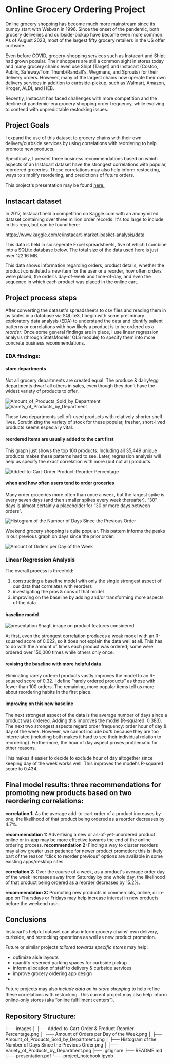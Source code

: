 # Online Grocery Ordering Project
Online grocery shopping has become much more mainstream since its bumpy start with Webvan in 1996. Since the onset of the pandemic, both grocery deliveries and curbside-pickup have become even more common. As of August 2023, most of the largest fifty grocery retailers in the US offer curbside.

Even before COVID, grocery-shopping services such as Instacart and Shipt had grown popular. Their shoppers are still a common sight in stores today and many grocery chains even use Shipt (Target) and Instacart (Costco, Publix, Safeway/Tom Thumb/Randall's, Wegmans, and Sprouts) for their delivery orders. However, many of the largest chains now operate their own delivery services in addition to curbside-pickup, such as Walmart, Amazon, Kroger, ALDI, and HEB.

Recently, Instacart has faced challenges with more competition and the decline of pandemic-era grocery shopping order frequency, while evolving to contend with unpredictable restocking issues.

## Project Goals
I expand the use of this dataset to grocery chains with their own delivery/curbside services by using correlations with reordering to help promote new products. 

Specifically, I present three business recommendations based on which aspects of an Instacart dataset have the strongest correlations with popular, reordered groceries. These correlations may also help inform restocking, ways to simplify reordering, and predictions of future orders.

This project's presentation may be found [here.](https://github.com/joeldmott/Instacart_Project/blob/main/presentation.pdf)

## Instacart dataset
In 2017, Instacart held a competition on Kaggle.com with an anonymized dataset containing over three million order records. It's too large to include in this repo, but can be found here: 

https://www.kaggle.com/c/instacart-market-basket-analysis/data

This data is held in six seperate Excel spreadsheets, five of which I combine into a SQLite database below. The total size of the data used here is just over 122.16 MB.

This data shows information regarding orders, product details, whether the product constituted a new item for the user or a reorder, how often orders were placed, the order's day-of-week and time-of-day, and even the sequence in which each product was placed in the online cart.

## Project process steps
After converting the dataset's spreadsheets to csv files and reading them in as tables in a database via SQLite3, I begin with some preliminary exploratory data analysis (EDA) to understand the data and identify salient patterns or correlations with how likely a product is to be ordered *as a reorder*. 
Once some general findings are in place, I use linear regression analysis (through StatsModels' OLS module) to specify them into more concrete business recommendations. 

### EDA findings:

#### store departments
Not all grocery departments are created equal. The produce & dairy/egg departments dwarf all others in sales, even though they don't have the widest variety of products to offer.

![Amount_of_Products_Sold_by_Department](https://github.com/joeldmott/Instacart_Project/assets/51928528/ac10607f-ac43-4883-a268-3039bef46cf0)
![Variety_of_Products_by_Department](https://github.com/joeldmott/Instacart_Project/assets/51928528/1de50743-bf54-47b4-981d-5e6811afcc7f)

These two departments sell oft-used products with relatively shorter shelf lives. Scrutinizing the variety of stock for these popular, fresher, short-lived products seems especially vital.

#### reordered items are usually added to the cart first
This graph just shows the top 100 products. Including all 35,449 unique products makes these patterns hard to see. Later, regression analysis will help us specify the exact correlation with more (but not all) products.

![Added-to-Cart-Order   Product-Reorder-Percentage](https://github.com/joeldmott/Instacart_Project/assets/51928528/811746e7-a43e-4645-9a7a-a0bbfeff4d65)

#### when and how often users tend to order groceries
Many order groceries more often than once a week, but the largest spike is every seven days (and then smaller spikes every week thereafter). “30” days is almost certainly a placeholder for “30 or more days between orders”.

![Histogram of the Number of Days Since the Previous Order](https://github.com/joeldmott/Instacart_Project/assets/51928528/cbc5cc43-cc11-4ae9-bd8a-42f453dcf485)

Weekend grocery shopping is quite popular. This pattern informs the peaks in our previous graph on days since the prior order.

![Amount of Orders per Day of the Week](https://github.com/joeldmott/Instacart_Project/assets/51928528/7eef0353-cfb3-4920-b1f2-2c07a383ba67)

### Linear Regression Analysis
The overall process is threefold:
1. constructing a baseline model with only the single strongest aspect of our data that correlates with reorders
2. investigating the pros & cons of that model
3. improving on the baseline by adding and/or transforming more aspects of the data

#### baseline model
![presentation SnagIt image on product features considered](https://github.com/joeldmott/Instacart_Project/assets/51928528/a8917229-3e14-4091-8448-3ab9f93f72cf)

At first, even the strongest correlation produces a weak model with an R-squared score of 0.022, so it does not explain the data well at all. This has to do with the amount of times each product was ordered; some were ordered over 150,000 times while others only once.

#### revising the baseline with more helpful data
Eliminating rarely ordered products vastly improves the model to an R-squared score of 0.32. I define “rarely ordered products” as those with fewer than 100 orders. The remaining, more popular items tell us more about reordering habits in the first place.

#### improving on this new baseline
The next strongest aspect of the data is the average number of days since a product was ordered. Adding this improves the model (R-squared: 0.383). The next two strongest aspects regard order frequency: order hour of day & day of the week. However, we cannot include *both* because they are too interrelated (including both makes it hard to see their individual relation to reordering). Furthermore, the hour of day aspect proves problematic for other reasons.

This makes it easier to decide to exclude hour of day altogether since keeping day of the week works well. This improves the model's R-squared score to 0.434.

## **Final model results:** three recommendations for promoting new products based on two reordering correlations:
**correlation 1:** As the average add-to-cart order of a product increases by one, the likelihood of that product being ordered as a reorder decreases by 4.7%.

**recommendation 1:** Advertising a new or as-of-yet-unordered product online or in-app may be more effective towards the end of the online ordering process.
**recommendation 2:**  Finding a way to cluster reorders may allow greater user patience for newer product promotion; this is likely part of the reason “click to reorder previous” options are available in some existing apps/desktop sites.

**correlation 2:** Over the course of a week, as a product's average order day of the week increases away from Saturday by one whole day, the likelihood of that product being ordered as a reorder decreases by 15.2%.

**recommendation 3:** Promoting new products in commercials, online, or in-app on Thursdays or Fridays may help increase interest in new products before the weekend rush.

## Conclusions
Instacart's helpful dataset can also inform grocery chains’ own delivery, curbside, and restocking operations as well as new product promotion.

Future or similar projects *tailored towards specific stores* may help:
- optimize aisle layouts 
- quantify reserved parking spaces for curbside pickup
- inform allocation of staff to delivery & curbside services
- improve grocery ordering app design
- 
Future projects may also *include data on in-store shopping* to help refine these correlations with restocking.
This current project may also help inform online-only stores (aka “online fulfillment centers”).  

## Repository Structure:
├── images
│   ├── Added-to-Cart-Order & Product-Reorder-Percentage.png
│   ├── Amount of Orders per Day of the Week.png
│   ├── Amount_of_Products_Sold_by_Department.png
│   ├── Histogram of the Number of Days Since the Previous Order.png
│   ├── Variety_of_Products_by_Department.png
├── .gitignore
├── README.md
├── presentation.pdf
└── project_notebook.ipynb
